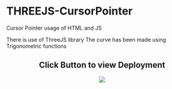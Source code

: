 # THREEJS-CursorPointer
Cursor Pointer usage of HTML and JS

There is use of ThreeJS library 
The curve has been made using Trigonometric functions


<div align="center">
<h2> Click Button to view Deployment</h2>
<a href="https://frabjous-tulumba-e9d96f.netlify.app/" align="center"><img src="https://img.icons8.com/tiny-color/48/000000/near-me.png"/></a>
</div>
